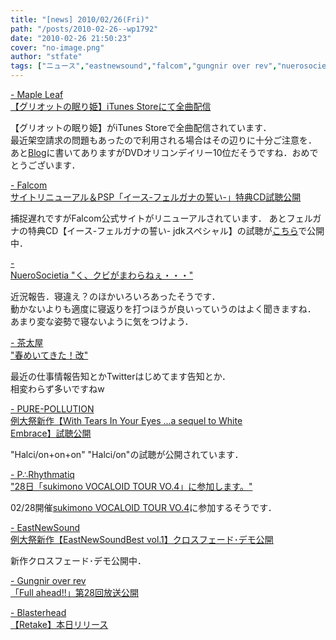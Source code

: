 ```yaml
---
title: "[news] 2010/02/26(Fri)"
path: "/posts/2010-02-26--wp1792"
date: "2010-02-26 21:50:23"
cover: "no-image.png"
author: "stfate"
tags: ["ニュース","eastnewsound","falcom","gungnir over rev","nuerosocietia","pure-pollution","p∴rhythmatiq","茶太","霜月はるか"]
---
```


<style type="text/css">
<!--
p {white-space: pre-wrap};
-->
</style>

<a  href="http://shimotsukin.com/" target="_blank">- Maple Leaf 【グリオットの眠り姫】iTunes Storeにて全曲配信</a>
<div >【グリオットの眠り姫】がiTunes Storeで全曲配信されています．
<div >最近架空請求の問題もあったので利用される場合はその辺りに十分ご注意を．
あと<a href="http://ameblo.jp/shimotsukin/" target="_blank">Blog</a>に書いてありますがDVDオリコンデイリー10位だそうですね．おめでとうございます．</div></div>

<a  href="http://www.falcom.co.jp/" target="_blank">- Falcom サイトリニューアル＆PSP「イース-フェルガナの誓い-」特典CD試聴公開</a>
<div >捕捉遅れですがFalcom公式サイトがリニューアルされています．
あとフェルガナの特典CD【イース-フェルガナの誓い- jdkスペシャル】の試聴が<a href="http://www.falcom.co.jp/ysf_psp/special.html" target="_blank">こちら</a>で公開中．</div>

<a  href="http://nuerosocietia.com/Entry/61/" target="_blank">- NueroSocietia "く、クビがまわらねぇ・・・"</a>
<div >近況報告．寝違え？のほかいろいろあったそうです．
<div >動かないよりも適度に寝返りを打つほうが良いっていうのはよく聞きますね．
あまり変な姿勢で寝ないように気をつけよう．</div></div>

<a  href="http://chata.moo.jp/" target="_blank">- 茶太屋 "春めいてきた！改"</a>
<div >最近の仕事情報告知とかTwitterはじめてます告知とか．
<div >相変わらず多いですねw</div></div>

<a  href="http://www.snv.jp/" target="_blank">- PURE-POLLUTION 例大祭新作【With Tears In Your Eyes ...a sequel to White Embrace】試聴公開</a>
<div >"Halci/on+on+on" "Halci/on"の試聴が公開されています．</div>

<a  href="http://prq.blog44.fc2.com/" target="_blank">- P∴Rhythmatiq "28日「sukimono VOCALOID TOUR VO.4」に参加します。"</a>
<div >02/28開催<a href="http://sukimono-info.jugem.jp/?eid=42" target="_blank">sukimono VOCALOID TOUR VO.4</a>に参加するそうです．</div>

<a  href="http://e-ns.net/" target="_blank">- EastNewSound 例大祭新作【EastNewSoundBest vol.1】クロスフェード･デモ公開</a>
<div >新作クロスフェード･デモ公開中．</div>

<a  href="http://www.gungni.com/" target="_blank">- Gungnir over rev 「Full ahead!!」第28回放送公開</a>
<div ></div>

<a  href="http://www.blasterhead.com/" target="_blank">- Blasterhead 【Retake】本日リリース</a>
<div ></div>